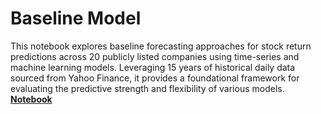 # Baseline Model
This notebook explores baseline forecasting approaches for stock return predictions across 20 publicly listed companies using time-series and machine learning models. Leveraging 15 years of historical daily data sourced from Yahoo Finance, it provides a foundational framework for evaluating the predictive strength and flexibility of various models.
**[Notebook](baseline_model.ipynb)**
